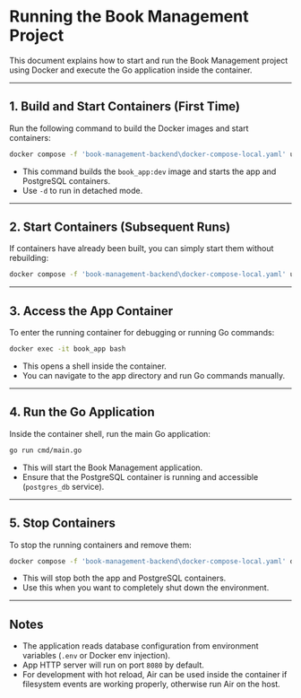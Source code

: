 # Running the Book Management Project

This document explains how to start and run the Book Management project using Docker and execute the Go application inside the container.

---

## 1. Build and Start Containers (First Time)

Run the following command to build the Docker images and start containers:

```bash
docker compose -f 'book-management-backend\docker-compose-local.yaml' up -d --build
```

* This command builds the `book_app:dev` image and starts the app and PostgreSQL containers.
* Use `-d` to run in detached mode.

---

## 2. Start Containers (Subsequent Runs)

If containers have already been built, you can simply start them without rebuilding:

```bash
docker compose -f 'book-management-backend\docker-compose-local.yaml' up -d
```

---

## 3. Access the App Container

To enter the running container for debugging or running Go commands:

```bash
docker exec -it book_app bash
```

* This opens a shell inside the container.
* You can navigate to the app directory and run Go commands manually.

---

## 4. Run the Go Application

Inside the container shell, run the main Go application:

```bash
go run cmd/main.go
```

* This will start the Book Management application.
* Ensure that the PostgreSQL container is running and accessible (`postgres_db` service).

---

## 5. Stop Containers

To stop the running containers and remove them:

```bash
docker compose -f 'book-management-backend\docker-compose-local.yaml' down
```

* This will stop both the app and PostgreSQL containers.
* Use this when you want to completely shut down the environment.

---

## Notes

* The application reads database configuration from environment variables (`.env` or Docker env injection).
* App HTTP server will run on port `8080` by default.
* For development with hot reload, Air can be used inside the container if filesystem events are working properly, otherwise run Air on the host.

